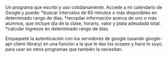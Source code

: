 Un programa que escribí y uso cotidianamente. Accede a mi calendario de Google y puede:
*buscar intervalos de 60 minutos o más disponibles en determinado rango de días,
*recopilar información acerca de uno o más alumnos, que incluye día de la clase, horario, valor y plata adeudada total.
*calcular ingresos en determinado rango de días.

Empaqueté la autenticación con los servidores de google (usando google-api-client-library) en una función a la que le das los scopes y hace lo suyo, para usar en otros programas que también la necesitan.
